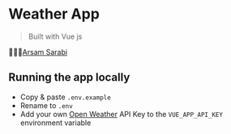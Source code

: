 # Weather App

> Built with Vue js

👨🏻‍💻[Arsam Sarabi](https://arsam.dev)

## Running the app locally

- Copy & paste `.env.example`
- Rename to `.env`
- Add your own [Open Weather](https://openweathermap.org/api) API Key to the `VUE_APP_API_KEY` environment variable
